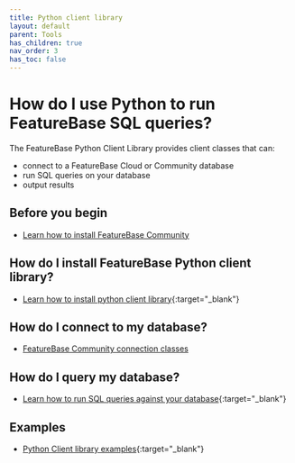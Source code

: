 ```yaml
---
title: Python client library
layout: default
parent: Tools
has_children: true
nav_order: 3
has_toc: false
---
```


# How do I use Python to run FeatureBase SQL queries?

The FeatureBase Python Client Library provides client classes that can:
* connect to a FeatureBase Cloud or Community database
* run SQL queries on your database
* output results

## Before you begin

* [Learn how to install FeatureBase Community](/docs/community/com-getstart/com-getstart-home)

## How do I install FeatureBase Python client library?

* [Learn how to install python client library](https://docs.featurebase.comhttps://docs.featurebase.com/docs/tools/python-client-library/python-client-install){:target="_blank"}

## How do I connect to my database?

* [FeatureBase Community connection classes](/docs/tools/python-client-library/python-client-connect-community)

## How do I query my database?

* [Learn how to run SQL queries against your database](https://docs.featurebase.com/docs/tools/python-client-library/python-client-query){:target="_blank"}

## Examples

* [Python Client library examples](https://docs.featurebase.com/docs/tools/python-client-library/python-client-example){:target="_blank"}
